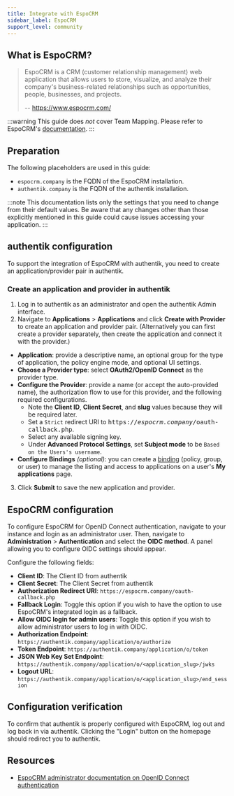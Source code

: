 ```yaml
---
title: Integrate with EspoCRM
sidebar_label: EspoCRM
support_level: community
---
```


## What is EspoCRM?

> EspoCRM is a CRM (customer relationship management) web application that allows users to store, visualize, and analyze their company's business-related relationships such as opportunities, people, businesses, and projects.
>
> -- https://www.espocrm.com/

:::warning
This guide does _not_ cover Team Mapping. Please refer to EspoCRM's [documentation](https://docs.espocrm.com/administration/oidc/#team-mapping).
:::

## Preparation

The following placeholders are used in this guide:

- `espocrm.company` is the FQDN of the EspoCRM installation.
- `authentik.company` is the FQDN of the authentik installation.

:::note
This documentation lists only the settings that you need to change from their default values. Be aware that any changes other than those explicitly mentioned in this guide could cause issues accessing your application.
:::

## authentik configuration

To support the integration of EspoCRM with authentik, you need to create an application/provider pair in authentik.

### Create an application and provider in authentik

1. Log in to authentik as an administrator and open the authentik Admin interface.
2. Navigate to **Applications** > **Applications** and click **Create with Provider** to create an application and provider pair. (Alternatively you can first create a provider separately, then create the application and connect it with the provider.)

- **Application**: provide a descriptive name, an optional group for the type of application, the policy engine mode, and optional UI settings.
- **Choose a Provider type**: select **OAuth2/OpenID Connect** as the provider type.
- **Configure the Provider**: provide a name (or accept the auto-provided name), the authorization flow to use for this provider, and the following required configurations.
    - Note the **Client ID**, **Client Secret**, and **slug** values because they will be required later.
    - Set a `Strict` redirect URI to <kbd>https://<em>espocrm.company</em>/oauth-callback.php</kbd>.
    - Select any available signing key.
    - Under **Advanced Protocol Settings**, set **Subject mode** to be `Based on the Users's username`.
- **Configure Bindings** _(optional)_: you can create a [binding](https://docs.goauthentik.io/docs/add-secure-apps/flows-stages/bindings/) (policy, group, or user) to manage the listing and access to applications on a user's **My applications** page.

3. Click **Submit** to save the new application and provider.

## EspoCRM configuration

To configure EspoCRM for OpenID Connect authentication, navigate to your instance and login as an administrator user. Then, navigate to **Administration** > **Authentication** and select the **OIDC method**. A panel allowing you to configure OIDC settings should appear.

Configure the following fields:

- **Client ID**: The Client ID from authentik
- **Client Secret**: The Client Secret from authentik
- **Authorization Redirect URI**: `https://espocrm.company/oauth-callback.php`
- **Fallback Login**: Toggle this option if you wish to have the option to use EspoCRM's integrated login as a fallback.
- **Allow OIDC login for admin users**: Toggle this option if you wish to allow administrator users to log in with OIDC.
- **Authorization Endpoint**: `https://authentik.company/application/o/authorize`
- **Token Endpoint**: `https://authentik.company/application/o/token`
- **JSON Web Key Set Endpoint**: `https://authentik.company/application/o/<application_slug>/jwks`
- **Logout URL**: `https://authentik.company/application/o/<application_slug>/end_session`

## Configuration verification

To confirm that authentik is properly configured with EspoCRM, log out and log back in via authentik. Clicking the "Login" button on the homepage should redirect you to authentik.

## Resources

- [EspoCRM administrator documentation on OpenID Connect authentication](https://docs.espocrm.com/administration/oidc/)
